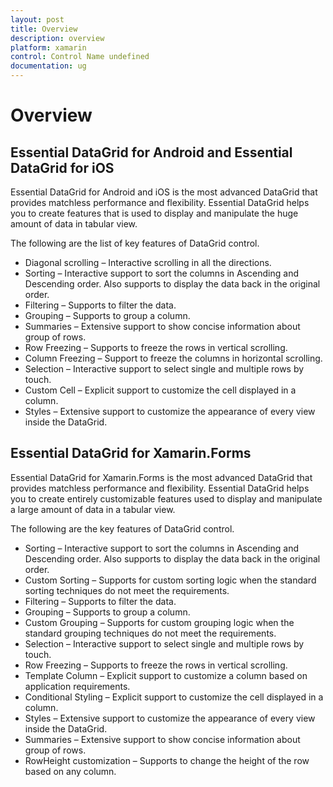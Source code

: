 ```yaml
---
layout: post
title: Overview
description: overview
platform: xamarin
control: Control Name undefined
documentation: ug
---
```


# Overview

## Essential DataGrid for Android and Essential DataGrid for iOS

Essential DataGrid for Android and iOS is the most advanced DataGrid that provides matchless performance and flexibility. Essential DataGrid helps you to create features that is used to display and manipulate the huge amount of data in tabular view.

The following are the list of key features of DataGrid control.

* Diagonal scrolling – Interactive scrolling in all the directions.
* Sorting – Interactive support to sort the columns in Ascending and Descending order. Also supports to display the data back in the original order.
* Filtering – Supports to filter the data.
* Grouping – Supports to group a column.
* Summaries – Extensive support to show concise information about group of rows.
* Row Freezing – Supports to freeze the rows in vertical scrolling.
* Column Freezing – Support to freeze the columns in horizontal scrolling.
* Selection – Interactive support to select single and multiple rows by touch.
* Custom Cell – Explicit support to customize the cell displayed in a column.
* Styles – Extensive support to customize the appearance of every view inside the DataGrid.

## Essential DataGrid for Xamarin.Forms

Essential DataGrid for Xamarin.Forms is the most advanced DataGrid that provides matchless performance and flexibility. Essential DataGrid helps you to create entirely customizable features used to display and manipulate a large amount of data in a tabular view.

The following are the key features of DataGrid control.

* Sorting – Interactive support to sort the columns in Ascending and Descending order. Also supports to display the data back in the original order.
* Custom Sorting – Supports for custom sorting logic when the standard sorting techniques do not meet the requirements.
* Filtering – Supports to filter the data.
* Grouping – Supports to group a column.
* Custom Grouping – Supports for custom grouping logic when the standard grouping techniques do not meet the requirements.
* Selection – Interactive support to select single and multiple rows by touch.
* Row Freezing – Supports to freeze the rows in vertical scrolling.
* Template Column – Explicit support to customize a column based on application requirements.
* Conditional Styling – Explicit support to customize the cell displayed in a column.
* Styles – Extensive support to customize the appearance of every view inside the DataGrid.
* Summaries – Extensive support to show concise information about group of rows.
* RowHeight customization – Supports to change the height of the row based on any column.
